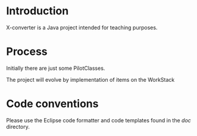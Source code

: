 # Introduction #

X-converter is a Java project intended for teaching purposes.

# Process #

Initially there are just some PilotClasses.

The project will evolve by implementation of items on the WorkStack

# Code conventions #

Please use the Eclipse code formatter and code templates found in the _doc_ directory.